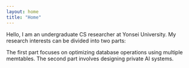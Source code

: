 ```yaml
---
layout: home
title: "Home"
---
```


Hello, I am an undergraduate CS researcher at Yonsei University. My research interests can be divided into two parts:

The first part focuses on optimizing database operations using multiple memtables.
The second part involves designing private AI systems.

